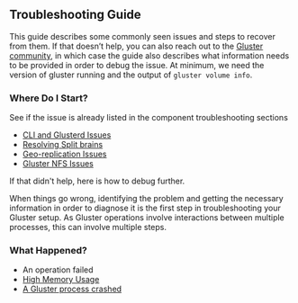 Troubleshooting Guide
---------------------
This guide describes some commonly seen issues and steps to recover from them.
If that doesn’t help, you can also reach out to the [Gluster community](https://www.gluster.org/community/), in which case the guide also describes what information needs to be provided in order to debug the issue. At minimum, we need the version of gluster running and the output of `gluster volume info`.


### Where Do I Start?

See if the issue is already listed in the component troubleshooting sections

- [CLI and Glusterd Issues](./troubleshooting-glusterd.md)
- [Resolving Split brains](./resolving-splitbrain.md)
- [Geo-replication Issues](./troubleshooting-georep.md)
- [Gluster NFS Issues](./troubleshooting-gnfs.md)


If that didn't help, here is how to debug further.

When things go wrong, identifying the problem and getting the necessary information in order to diagnose it is the first step in troubleshooting your Gluster setup. As Gluster operations involve interactions between multiple processes, this can involve multiple steps.

### What Happened?

- An operation failed
- [High Memory Usage](./troubleshooting-memory.md)
- [A Gluster process crashed](./gluster-crash.md)


